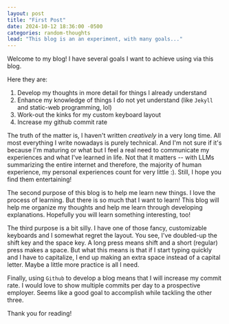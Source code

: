 ```yaml
---
layout: post
title: "First Post"
date: 2024-10-12 18:36:00 -0500
categories: random-thoughts
lead: "This blog is an an experiment, with many goals..."
---
```

Welcome to my blog! I have several goals I want to achieve using via this blog.

Here they are: 
1. Develop my thoughts in more detail for things I already understand
2. Enhance my knowledge of things I do not yet understand (like `Jekyll` and static-web programming, lol)
3. Work-out the kinks for my custom keyboard layout
4. Increase my github commit rate

The truth of the matter is, I haven't written _creatively_ in a very long time. All most everything I write nowadays is 
purely technical. And I'm not sure if it's because I'm maturing or what but I feel a real need to communicate my experiences 
and what I've learned in life. Not that it matters -- with LLMs summarizing the entire internet and therefore, the majority 
of human experience, my personal experiences count for very little :). Still, I hope you find them entertaining!

The second purpose of this blog is to help me learn new things. I love the process of learning. But there is so much that 
I want to learn! This blog will help me organize my thoughts and help me learn through developing explanations. Hopefully 
you will learn something interesting, too!

The third purpose is a bit silly. I have one of those fancy, customizable keyboards and I somewhat regret the layout. 
You see, I've doubled-up the shift key and the space key. A long press means shift and a short (regular) 
press makes a space. But what this means is that if I start typing quickly and I have to capitalize, I end up making an extra 
space instead of a capital letter. Maybe a little more practice is all I need.

Finally, using `Github` to develop a blog means that I will increase my commit rate. I would love to show multiple commits
per day to a prospective employer. Seems like a good goal to accomplish while tackling the other three. 

Thank you for reading!